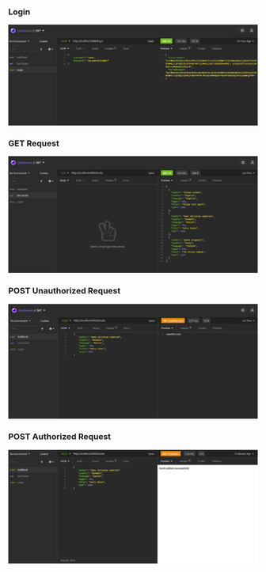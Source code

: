### Login
![Login](img/Login.png)

### GET Request
![GET Request for Books](img/GETBooks.png)

### POST Unauthorized Request
![Unauthorized for POST Books](img/Unauthorized.png)

### POST Authorized Request
![Authorized for POST Books](img/Authorized.png)
